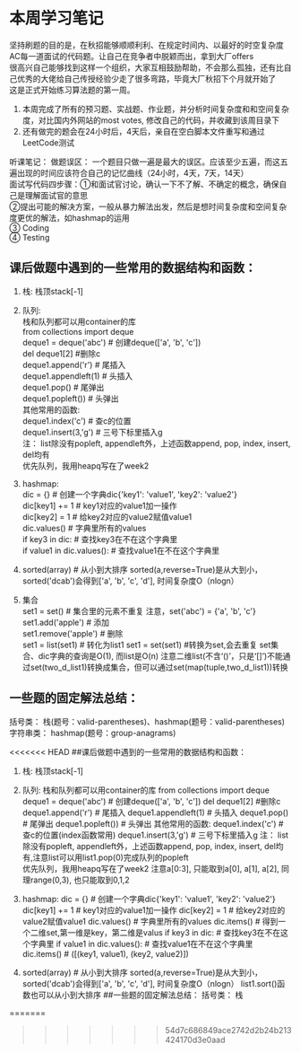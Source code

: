 # 本周学习笔记

坚持刷题的目的是，在秋招能够顺顺利利、在规定时间内、以最好的时空复杂度AC每一道面试的代码题。让自己在竞争者中脱颖而出，拿到大厂offers  
很高兴自己能够找到这样一个组织，大家互相鼓励帮助，不会那么孤独，还有比自己优秀的大佬给自己传授经验少走了很多弯路，毕竟大厂秋招下个月就开始了  
这是正式开始练习算法题的第一周。  

1. 本周完成了所有的预习题、实战题、作业题，并分析时间复杂度和和空间复杂度，对比国内外网站的most votes, 修改自己的代码，并收藏到该周目录下  
2. 还有做完的题会在24小时后，4天后，亲自在空白脚本文件重写和通过LeetCode测试  

听课笔记： 
做题误区： 一个题目只做一遍是最大的误区。应该至少五遍，而这五遍出现的时间应该符合自己的记忆曲线（24小时，4天，7天，14天）  
面试写代码四步骤：①和面试官讨论，确认一下不了解、不确定的概念，确保自己是理解面试官的意思  
               ②提出可能的解决方案，一般从暴力解法出发，然后是想时间复杂度和空间复杂度更优的解法，如hashmap的运用  
               ③ Coding  
               ④ Testing  
               
## 课后做题中遇到的一些常用的数据结构和函数：
1. 栈: 栈顶stack[-1]  
2. 队列:   
栈和队列都可以用container的库  
from collections import deque  
deque1 = deque('abc') # 创建deque(['a', 'b', 'c'])  
del deque1[2] #删除c  
deque1.append('r') # 尾插入  
deque1.appendleft(1) # 头插入  
deque1.pop() # 尾弹出  
deque1.popleft()) # 头弹出  
其他常用的函数:  
deque1.index('c') # 查c的位置  
deque1.insert(3,'g') # 三号下标里插入g  
注： list除没有popleft, appendleft外，上述函数append, pop, index, insert, del均有  
优先队列，我用heapq写在了week2


3. hashmap:   
dic = {} # 创建一个字典dic{'key1': 'value1', 'key2': 'value2'}  
dic[key1] += 1 # key1对应的value1加一操作  
dic[key2] = 1 # 给key2对应的value2赋值value1  
dic.values() # 字典里所有的values  
if key3 in dic: # 查找key3在不在这个字典里  
if value1 in dic.values(): # 查找value1在不在这个字典里  



4. sorted(array) # 从小到大排序 sorted(a,reverse=True)是从大到小，sorted('dcab')会得到['a', 'b', 'c', 'd'], 时间复杂度O（nlogn）  
  
5. 集合  
set1 = set() # 集合里的元素不重复  注意，set('abc') = {'a', 'b', 'c'}
set1.add('apple')  # 添加  
set1.remove('apple')    # 删除  
set1 = list(set1) # 转化为list1
set1 = set(set1) #转换为set,会去重复
set集合、dic字典的查询是O(1), 而list是O(n)
注意二维list(不含‘()’，只是‘[]’)不能通过set(two_d_list1)转换成集合，但可以通过set(map(tuple,two_d_list1))转换


## 一些题的固定解法总结：  
括号类： 栈(题号：valid-parentheses)、hashmap(题号：valid-parentheses)  
字符串类： hashmap(题号：group-anagrams)  
               
<<<<<<< HEAD
##课后做题中遇到的一些常用的数据结构和函数：
1. 栈: 栈顶stack[-1]
2. 队列: 
栈和队列都可以用container的库
from collections import deque
deque1 = deque('abc') # 创建deque(['a', 'b', 'c'])
del deque1[2] #删除c
deque1.append('r') # 尾插入
deque1.appendleft(1) # 头插入
deque1.pop() # 尾弹出
deque1.popleft()) # 头弹出
其他常用的函数:
deque1.index('c') # 查c的位置(index函数常用)
deque1.insert(3,'g') # 三号下标里插入g
注： list除没有popleft, appendleft外，上述函数append, pop, index, insert, del均有,注意list可以用list1.pop(0)完成队列的popleft  
优先队列，我用heapq写在了week2 
注意a[0:3], 只能取到a[0], a[1], a[2], 同理range(0,3), 也只能取到0,1,2  


3. hashmap: 
dic = {} # 创建一个字典dic{'key1': 'value1', 'key2': 'value2'}
dic[key1] += 1 # key1对应的value1加一操作
dic[key2] = 1 # 给key2对应的value2赋值value1
dic.values() # 字典里所有的values
dic.items() # 得到一个二维set,第一维是key，第二维是valus
if key3 in dic: # 查找key3在不在这个字典里
if value1 in dic.values(): # 查找value1在不在这个字典里
dic.items()  # ([(key1, value1), (key2, value2)])



4. sorted(array) # 从小到大排序 sorted(a,reverse=True)是从大到小，sorted('dcab')会得到['a', 'b', 'c', 'd'], 时间复杂度O（nlogn）
    list1.sort()函数也可以从小到大排序
##一些题的固定解法总结：
括号类： 栈               
               
=======
>>>>>>> 54d7c686849ace2742d2b24b213424170d3e0aad

